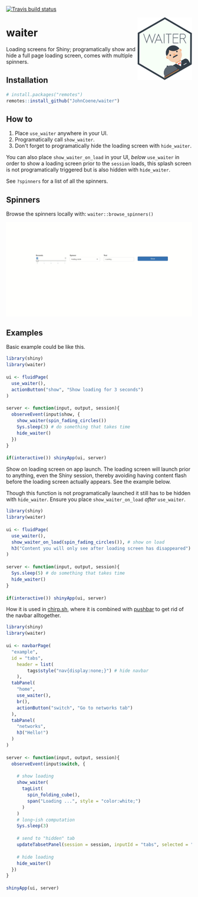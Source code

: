 [![Travis build status](https://travis-ci.org/JohnCoene/waiter.svg?branch=master)](https://travis-ci.org/JohnCoene/waiter)

<img src="man/figures/logo.png" align = "right" height = "170px" />

# waiter

Loading screens for Shiny; programatically show and hide a full page loading screen, comes with multiple spinners.

## Installation

``` r
# install.packages("remotes")
remotes::install_github("JohnCoene/waiter")
```

## How to

1. Place `use_waiter` anywhere in your UI.
2. Programatically call `show_waiter`.
3. Don't forget to programatically hide the loading screen with `hide_waiter`.

You can also place `show_waiter_on_load` in your UI, _below_ `use_waiter` in order to show a loading screen prior to the `session` loads, this splash screen is not programatically triggered but is also hidden with `hide_waiter`.

See `?spinners` for a list of all the spinners.

## Spinners

Browse the spinners locally with: `waiter::browse_spinners()`

![](man/figures/waiter.gif)

## Examples

Basic example could be like this.

``` r
library(shiny)
library(waiter)
 
ui <- fluidPage(
  use_waiter(),
  actionButton("show", "Show loading for 3 seconds")
)

server <- function(input, output, session){
  observeEvent(input$show, {
    show_waiter(spin_fading_circles())
    Sys.sleep(3) # do something that takes time
    hide_waiter()
  })
}

if(interactive()) shinyApp(ui, server)
```

Show on loading screen on app launch. The loading screen will launch prior to anything, even the Shiny session, thereby avoiding having content flash before the loading screen actually appears. See the example below.

Though this function is not programatically launched it still has to be hidden with `hide_waiter`. Ensure you place `show_waiter_on_load` _after_ `use_waiter`.

```r
library(shiny)
library(waiter)
 
ui <- fluidPage(
  use_waiter(),
  show_waiter_on_load(spin_fading_circles()), # show on load
  h3("Content you will only see after loading screen has disappeared")
)

server <- function(input, output, session){
  Sys.sleep(5) # do something that takes time
  hide_waiter()
}

if(interactive()) shinyApp(ui, server)
```

How it is used in [chirp.sh](https://chirp.sh), where it is combined with [pushbar](https://github.com/JohnCoene/pushbar) to get rid of the navbar alltogether.

```r
library(shiny)
library(waiter)

ui <- navbarPage(
  "example",
  id = "tabs",
    header = list(
        tags$style("nav{display:none;}") # hide navbar
    ),
  tabPanel(
    "home",
    use_waiter(),
    br(),
    actionButton("switch", "Go to networks tab")
  ),
  tabPanel(
    "networks",
    h3("Hello!")
  )
)

server <- function(input, output, session){
  observeEvent(input$switch, {

    # show loading
    show_waiter(
      tagList(
        spin_folding_cube(),
        span("Loading ...", style = "color:white;")
      )
    )
    # long~ish computation
    Sys.sleep(3)

    # send to "hidden" tab
    updateTabsetPanel(session = session, inputId = "tabs", selected = "networks")

    # hide loading
    hide_waiter()
  })
}

shinyApp(ui, server)
```
